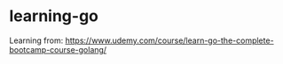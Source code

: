 # learning-go

Learning from: https://www.udemy.com/course/learn-go-the-complete-bootcamp-course-golang/
